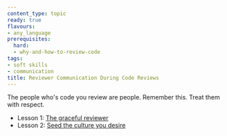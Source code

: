 ```yaml
---
content_type: topic
ready: true
flavours:
- any_language
prerequisites:
  hard:
  - why-and-how-to-review-code
tags:
- soft skills
- communication
title: Reviewer Communication During Code Reviews
---
```


The people who's code you review are people. Remember this. Treat them with respect.

- Lesson 1: [The graceful reviewer](https://www.youtube.com/watch?v=XY6eA2_2hOg)
- Lesson 2: [Seed the culture you desire](https://www.youtube.com/watch?v=xT3oFHBDEZY)
